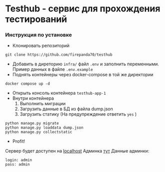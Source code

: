 # Testhub - сервис для прохождения тестирований

### Инструкция по установке
- Клонировать репозиторий
```
git clone https://github.com/firepanda70/testhub
```
- Добавить в диреторию ```infra/``` файл ```.env``` и заполнить переменными. Пример данных в файле ```.env.example```
- Поднять контейнеры через docker-compose в той же директории
```
docker compose up -d
```
- Открыть консоль контейнера ```testhub-app-1```
- Внутри контейнера
  1. Выполнить миграции
  2. Загрузить данные в БД из файла dump.json
  3. Загрузить статику (На предупреждение ответить ```yes``` )
```
python manage.py migrate
python manage.py loaddata dump.json
python manage.py collectstatic
```
- Profit!

Сервер будет доступен на [localhost](http://localhost/)
Админка [тут](http://localhost/admin/)
Данные админки:
```
login: admin
pass: admin
```
